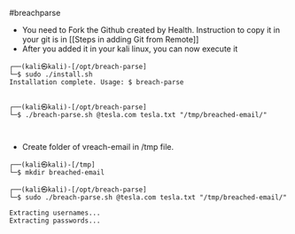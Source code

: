 #breachparse


- You need to Fork the Github created by Health. Instruction to copy it in your git is in [[Steps in adding Git from Remote]]
- After you added it in your kali linux, you can now execute it
```
┌──(kali㉿kali)-[/opt/breach-parse]
└─$ sudo ./install.sh
Installation complete. Usage: $ breach-parse


┌──(kali㉿kali)-[/opt/breach-parse]
└─$ ./breach-parse.sh @tesla.com tesla.txt "/tmp/breached-email/"



```
- Create folder of vreach-email in /tmp file. 
```
┌──(kali㉿kali)-[/tmp]
└─$ mkdir breached-email

┌──(kali㉿kali)-[/opt/breach-parse]
└─$ sudo ./breach-parse.sh @tesla.com tesla.txt "/tmp/breached-email/"

Extracting usernames...
Extracting passwords...



```
